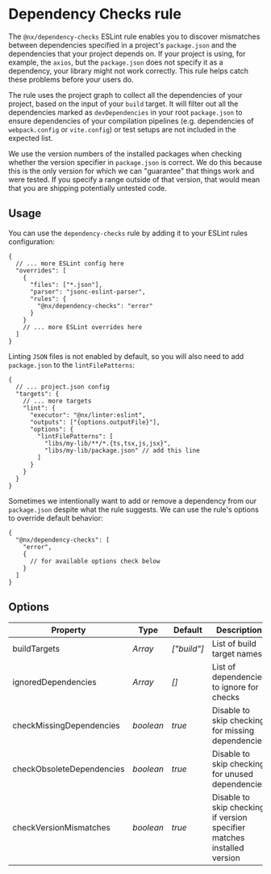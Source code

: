 # Dependency Checks rule

The `@nx/dependency-checks` ESLint rule enables you to discover mismatches between dependencies specified in a project's `package.json` and the dependencies that your project depends on. If your project is using, for example, the `axios`, but the `package.json` does not specify it as a dependency, your library might not work correctly. This rule helps catch these problems before your users do.

The rule uses the project graph to collect all the dependencies of your project, based on the input of your `build` target. It will filter out all the dependencies marked as `devDependencies` in your root `package.json` to ensure dependencies of your compilation pipelines (e.g. dependencies of `webpack.config` or `vite.config`) or test setups are not included in the expected list.

We use the version numbers of the installed packages when checking whether the version specifier in `package.json` is correct. We do this because this is the only version for which we can "guarantee" that things work and were tested. If you specify a range outside of that version, that would mean that you are shipping potentially untested code.

## Usage

You can use the `dependency-checks` rule by adding it to your ESLint rules configuration:

```jsonc {% fileName=".eslintrc.json" %}
{
  // ... more ESLint config here
  "overrides": [
    {
      "files": ["*.json"],
      "parser": "jsonc-eslint-parser",
      "rules": {
        "@nx/dependency-checks": "error"
      }
    }
    // ... more ESLint overrides here
  ]
}
```

Linting `JSON` files is not enabled by default, so you will also need to add `package.json` to the `lintFilePatterns`:

```jsonc {% fileName="project.json" %}
{
  // ... project.json config
  "targets": {
    // ... more targets
    "lint": {
      "executor": "@nx/linter:eslint",
      "outputs": ["{options.outputFile}"],
      "options": {
        "lintFilePatterns": [
          "libs/my-lib/**/*.{ts,tsx,js,jsx}",
          "libs/my-lib/package.json" // add this line
        ]
      }
    }
  }
}
```

Sometimes we intentionally want to add or remove a dependency from our `package.json` despite what the rule suggests. We can use the rule's options to override default behavior:

```jsonc {% fileName=".eslintrc.json" %}
{
  "@nx/dependency-checks": [
    "error",
    {
      // for available options check below
    }
  ]
}
```

## Options

| Property                  | Type            | Default     | Description                                                             |
| ------------------------- | --------------- | ----------- | ----------------------------------------------------------------------- |
| buildTargets              | _Array<string>_ | _["build"]_ | List of build target names                                              |
| ignoredDependencies       | _Array<string>_ | _[]_        | List of dependencies to ignore for checks                               |
| checkMissingDependencies  | _boolean_       | _true_      | Disable to skip checking for missing dependencies                       |
| checkObsoleteDependencies | _boolean_       | _true_      | Disable to skip checking for unused dependencies                        |
| checkVersionMismatches    | _boolean_       | _true_      | Disable to skip checking if version specifier matches installed version |
